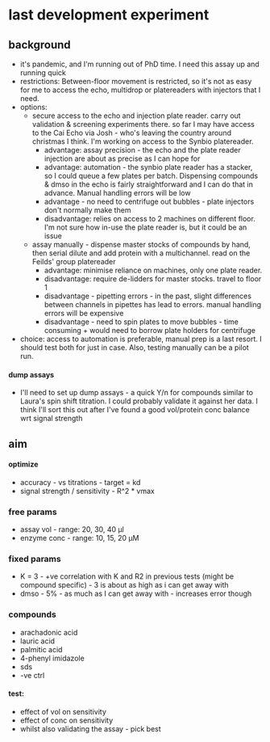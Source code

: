 # last development experiment

## background

- it's pandemic, and I'm running out of PhD time. I need this assay up and
  running quick
- restrictions: Between-floor movement is restricted, so it's not as easy for me
  to access the echo, multidrop or platereaders with injectors that I need.
- options:
	- secure access to the echo and injection plate reader. carry out validation
	  & screening experiments there. so far I may have access to the Cai Echo
	  via Josh - who's leaving the country around christmas I think. I'm working
	  on access to the Synbio platereader.
		-	advantage: assay precision - the echo and the plate reader injection
			are about as precise as I can hope for
		- advantage: automation - the synbio plate reader has a stacker, so I
		  could queue a few plates per batch. Dispensing compounds & dmso in the
		  echo is fairly straightforward and I can do that in advance. Manual
		  handling errors will be low
		- advantage - no need to centrifuge out bubbles - plate injectors don't
		  normally make them
		- disadvantage: relies on access to 2 machines on different floor. I'm
		  not sure how in-use the plate reader is, but it could be an issue
	- assay manually - dispense master stocks of compounds by hand, then serial
	  dilute and add protein with a multichannel. read on the Feilds' group
	  platereader
		- advantage: minimise reliance on machines, only one plate reader.
		- disadvantage: require de-lidders for master stocks. travel to floor 1
		- disadvantage - pipetting errors - in the past, slight differences
		  between channels in pipettes has lead to errors. manual handling
		  errors will be expensive
		- disadvantage - need to spin plates to move bubbles - time consuming +
		  would need to borrow plate holders for centrifuge
- choice: access to automation is preferable, manual prep is a last resort. I
  should test both for just in case. Also, testing manually can be a pilot run.

#### dump assays

- I'll need to set up dump assays - a quick Y/n for compounds similar to Laura's
  spin shift titration. I could probably validate it against her data. I think
  I'll sort this out after I've found a good vol/protein conc balance wrt signal
  strength

## aim

#### optimize

- accuracy - vs titrations - target = kd
- signal strength / sensitivity - R^2 * vmax

### free params

- assay vol - range: 20, 30, 40 µl
- enzyme conc - range: 10, 15, 20 µM

### fixed params

- K = 3 - +ve correlation with K and R2 in previous tests (might be compound
  specific) - 3 is about as high as i can get away with
- dmso - 5% - as much as I can get away with - increases error though

### compounds

- arachadonic acid
- lauric acid
- palmitic acid
- 4-phenyl imidazole
- sds
- -ve ctrl

#### test:

- effect of vol on sensitivity
- effect of conc on sensitivity
- whilst also validating the assay - pick best

